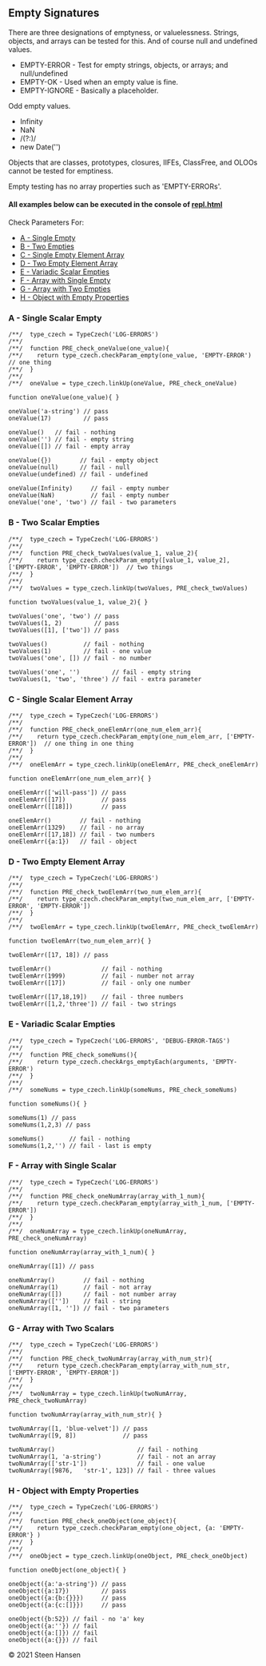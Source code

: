 
## Empty Signatures

There are three designations of emptyness, or valuelessness.
Strings, objects, and arrays can be tested for this.
And of course null and undefined values.

  - EMPTY-ERROR - Test for empty strings, objects, or arrays; and null/undefined
  - EMPTY-OK - Used when an empty value is fine.
  - EMPTY-IGNORE - Basically a placeholder.

Odd empty values.
  - Infinity
  - NaN
  - /(?:)/
  - new Date('')

Objects that are classes, prototypes, closures, IIFEs, ClassFree, and OLOOs cannot be tested for emptiness.  

Empty testing has no array properties such as 'EMPTY-ERRORs'.


#### All examples below can be executed in the console of [repl.html](../test-collection/repl.html)

Check Parameters For:
  -  [A - Single Empty](#A)
  -  [B - Two Empties](#B)
  -  [C - Single Empty Element Array](#C)
  -  [D - Two Empty Element Array](#D)
  -  [E - Variadic Scalar Empties](#E)
  -  [F - Array with Single Empty](#F)
  -  [G - Array with Two Empties](#G)
  -  [H - Object with Empty Properties](#H)



### A - Single Scalar Empty<a name="A"></a>
```
/**/  type_czech = TypeCzech('LOG-ERRORS')
/**/  
/**/  function PRE_check_oneValue(one_value){
/**/    return type_czech.checkParam_empty(one_value, 'EMPTY-ERROR')  // one thing
/**/  }
/**/  
/**/  oneValue = type_czech.linkUp(oneValue, PRE_check_oneValue) 

function oneValue(one_value){ }

oneValue('a-string') // pass
oneValue(17)         // pass

oneValue()   // fail - nothing
oneValue('') // fail - empty string
oneValue([]) // fail - empty array

oneValue({})        // fail - empty object
oneValue(null)      // fail - null
oneValue(undefined) // fail - undefined

oneValue(Infinity)     // fail - empty number
oneValue(NaN)          // fail - empty number
oneValue('one', 'two') // fail - two parameters
```

    
### B - Two Scalar Empties<a name="B"></a>
```
/**/  type_czech = TypeCzech('LOG-ERRORS')
/**/  
/**/  function PRE_check_twoValues(value_1, value_2){
/**/    return type_czech.checkParam_empty([value_1, value_2], ['EMPTY-ERROR', 'EMPTY-ERROR'])  // two things
/**/  }
/**/  
/**/  twoValues = type_czech.linkUp(twoValues, PRE_check_twoValues) 

function twoValues(value_1, value_2){ }

twoValues('one', 'two') // pass
twoValues(1, 2)         // pass
twoValues([1], ['two']) // pass

twoValues()          // fail - nothing
twoValues(1)         // fail - one value
twoValues('one', []) // fail - no number

twoValues('one', '')         // fail - empty string
twoValues(1, 'two', 'three') // fail - extra parameter
```

### C - Single Scalar Element Array<a name="C"></a>
```
/**/  type_czech = TypeCzech('LOG-ERRORS')
/**/  
/**/  function PRE_check_oneElemArr(one_num_elem_arr){
/**/    return type_czech.checkParam_empty(one_num_elem_arr, ['EMPTY-ERROR'])  // one thing in one thing
/**/  }
/**/  
/**/  oneElemArr = type_czech.linkUp(oneElemArr, PRE_check_oneElemArr) 

function oneElemArr(one_num_elem_arr){ }

oneElemArr(['will-pass']) // pass
oneElemArr([17])          // pass
oneElemArr([[18]])        // pass

oneElemArr()        // fail - nothing
oneElemArr(1329)    // fail - no array
oneElemArr([17,18]) // fail - two numbers
oneElemArr({a:1})   // fail - object
```



### D - Two Empty Element Array<a name="D"></a>
```
/**/  type_czech = TypeCzech('LOG-ERRORS')
/**/  
/**/  function PRE_check_twoElemArr(two_num_elem_arr){
/**/    return type_czech.checkParam_empty(two_num_elem_arr, ['EMPTY-ERROR', 'EMPTY-ERROR'])
/**/  }
/**/  
/**/  twoElemArr = type_czech.linkUp(twoElemArr, PRE_check_twoElemArr) 

function twoElemArr(two_num_elem_arr){ }

twoElemArr([17, 18]) // pass

twoElemArr()              // fail - nothing
twoElemArr(1999)          // fail - number not array
twoElemArr([17])          // fail - only one number

twoElemArr([17,18,19])    // fail - three numbers
twoElemArr([1,2,'three']) // fail - two strings
```







### E - Variadic Scalar Empties<a name="E"></a>
```
/**/  type_czech = TypeCzech('LOG-ERRORS', 'DEBUG-ERROR-TAGS')
/**/  
/**/  function PRE_check_someNums(){
/**/    return type_czech.checkArgs_emptyEach(arguments, 'EMPTY-ERROR')
/**/  }
/**/  
/**/  someNums = type_czech.linkUp(someNums, PRE_check_someNums) 

function someNums(){ }

someNums(1) // pass
someNums(1,2,3) // pass

someNums()       // fail - nothing
someNums(1,2,'') // fail - last is empty
```



### F - Array with Single Scalar<a name="F"></a>
```
/**/  type_czech = TypeCzech('LOG-ERRORS')
/**/  
/**/  function PRE_check_oneNumArray(array_with_1_num){
/**/    return type_czech.checkParam_empty(array_with_1_num, ['EMPTY-ERROR'])
/**/  }
/**/  
/**/  oneNumArray = type_czech.linkUp(oneNumArray, PRE_check_oneNumArray) 

function oneNumArray(array_with_1_num){ }

oneNumArray([1]) // pass

oneNumArray()        // fail - nothing
oneNumArray(1)       // fail - not array
oneNumArray([])      // fail - not number array
oneNumArray([''])    // fail - string
oneNumArray([1, '']) // fail - two parameters
```





### G - Array with Two Scalars<a name="G"></a>
```
/**/  type_czech = TypeCzech('LOG-ERRORS')
/**/  
/**/  function PRE_check_twoNumArray(array_with_num_str){
/**/    return type_czech.checkParam_empty(array_with_num_str, ['EMPTY-ERROR', 'EMPTY-ERROR'])
/**/  }
/**/  
/**/  twoNumArray = type_czech.linkUp(twoNumArray, PRE_check_twoNumArray) 

function twoNumArray(array_with_num_str){ }

twoNumArray([1, 'blue-velvet']) // pass
twoNumArray([9, 8])             // pass

twoNumArray()                       // fail - nothing
twoNumArray(1, 'a-string')          // fail - not an array
twoNumArray(['str-1'])              // fail - one value
twoNumArray([9876,   'str-1', 123]) // fail - three values
```

### H - Object with Empty Properties<a name="H"></a>
```
/**/  type_czech = TypeCzech('LOG-ERRORS')
/**/  
/**/  function PRE_check_oneObject(one_object){
/**/    return type_czech.checkParam_empty(one_object, {a: 'EMPTY-ERROR'} )
/**/  }
/**/  
/**/  oneObject = type_czech.linkUp(oneObject, PRE_check_oneObject) 

function oneObject(one_object){ }

oneObject({a:'a-string'}) // pass
oneObject({a:17})         // pass
oneObject({a:{b:{}}})     // pass
oneObject({a:{c:[]}})     // pass

oneObject({b:52}) // fail - no 'a' key
oneObject({a:''}) // fail
oneObject({a:[]}) // fail
oneObject({a:{}}) // fail
```


&copy; 2021 Steen Hansen
